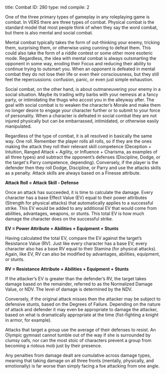 title:          Combat
ID:             280
type:           md
compile:        2


One of the three primary types of gameplay in any roleplaying game is combat. In VERS there are three types of combat. Physical combat is the standard model that most people think of when they say the word combat, but there is also mental and social combat.

Mental combat typically takes the form of out-thinking your enemy, tricking them, surprising them, or otherwise using cunning to defeat them. This could also take the form of a riddle contest or some other more esoteric mode. Regardless, the idea with mental combat is always outsmarting the opponent in some way, eroding their Focus and reducing their ability to continue trying to outsmart you. When an opponent is defeated in mental combat they do not lose their life or even their consciousness, but they still feel the repercussions: confusion, panic, or even just simple exhaustion.

Social combat, on the other hand, is about outmaneuvering your enemy in a social situation. Maybe its trading witty barbs with your nemesis at a fancy party, or intimidating the thugs who accost you in the alleyway after. The goal with social combat is to weaken the character’s Morale and make them no longer desire to engage your character further or to submit to your force of personality. When a character is defeated in social combat they are not injured physically but can be embarrassed, intimidated, or otherwise easily manipulated.

Regardless of the type of combat, it is all resolved in basically the same way. One roll. Remember the player rolls all rolls, so if they are the ones making the attack they roll their relevant skill competence (Deception + Intuition, Ranged Attack + Agility, or Influence + Charisma, as examples of all three types) and subtract the opponent’s defenses (Discipline, Dodge, or the target's Parry competence, depending). Conversely, if the player is the defender then they roll Dodge, Discipline, or Parry and use the attacks skills as a penalty. Attack skills are always based on a Finesse attribute.

**Attack Roll = Attack Skill - Defense**

Once an attack has succeeded, it is time to calculate the damage. Every character has a base Effect Value (EV) equal to their power attributes (Strength for physical attacks) that automatically applies to a successful strike. This EV would be added to any additional EV that would come from abilities, advantages, weapons, or stunts. This total EV is how much damage the character does on the successful strike.

**EV = Power Attribute + Abilities + Equipment + Stunts**

Having calculated the total EV, compare the EV against the target’s Resistance Value (RV). Just like every character has a base EV, every character also has a base RV equal to their Stamina (for physical attacks). Again, like EV, RV can also be modified by advantages, abilities, equipment, or stunts.

**RV = Resistance Attribute + Abilities + Equipment + Stunts**

If the attacker’s EV is greater than the defender’s RV, the target takes damage based on the remainder, referred to as the Normalized Damage Value, or NDV. The level of damage is determined by the NDV.

Conversely, if the original attack misses then the attacker may be subject to defensive stunts, based on the Degrees of Failure. Depending on the nature of attack and defender it may even be appropriate to damage the attacker, based on what is dramatically appropriate at the time (fist-fighting a knight in armor, for example).

Attacks that target a group use the average of their defenses to resist. An Olympic gymnast cannot tumble out of the way if she is surrounded by clumsy oafs, nor can the most stoic of characters prevent a group from becoming a riotous mob just by their presence.

Any penalties from damage dealt are cumulative across damage types, meaning that taking damage on all three fronts (mentally, physically, and emotionally) is far worse than simply facing a foe attacking from one angle.